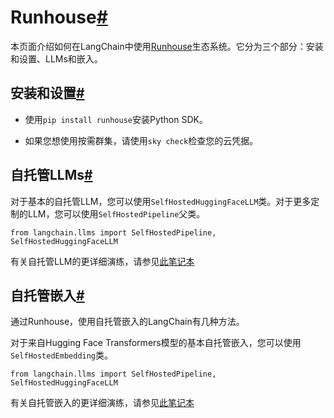 

Runhouse[#](#runhouse "跳转到这个标题的永久链接")
=====================================

本页面介绍如何在LangChain中使用[Runhouse](https://github.com/run-house/runhouse)生态系统。它分为三个部分：安装和设置、LLMs和嵌入。

安装和设置[#](#installation-and-setup "跳转到这个标题的永久链接")
------------------------------------------------

* 使用`pip install runhouse`安装Python SDK。

* 如果您想使用按需群集，请使用`sky check`检查您的云凭据。

自托管LLMs[#](#self-hosted-llms "跳转到这个标题的永久链接")
--------------------------------------------

对于基本的自托管LLM，您可以使用`SelfHostedHuggingFaceLLM`类。对于更多定制的LLM，您可以使用`SelfHostedPipeline`父类。

```
from langchain.llms import SelfHostedPipeline, SelfHostedHuggingFaceLLM

```

有关自托管LLM的更详细演练，请参见[此笔记本](../modules/models/llms/integrations/runhouse)

自托管嵌入[#](#self-hosted-embeddings "Permalink to this headline")
--------------------------------------------------------------

通过Runhouse，使用自托管嵌入的LangChain有几种方法。

对于来自Hugging Face Transformers模型的基本自托管嵌入，您可以使用`SelfHostedEmbedding`类。

```
from langchain.llms import SelfHostedPipeline, SelfHostedHuggingFaceLLM

```

有关自托管嵌入的更详细演练，请参见[此笔记本](../modules/models/text_embedding/examples/self-hosted)

